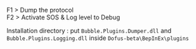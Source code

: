 F1 > Dump the protocol\
F2 > Activate SOS & Log level to Debug


Installation directory : put `Bubble.Plugins.Dumper.dll` and `Bubble.Plugins.Logging.dll` inside `Dofus-beta\BepInEx\plugins`
